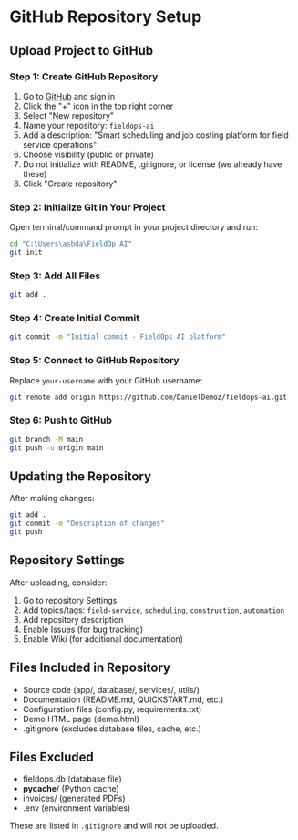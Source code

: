 # GitHub Repository Setup

## Upload Project to GitHub

### Step 1: Create GitHub Repository

1. Go to [GitHub](https://github.com) and sign in
2. Click the "+" icon in the top right corner
3. Select "New repository"
4. Name your repository: `fieldops-ai`
5. Add a description: "Smart scheduling and job costing platform for field service operations"
6. Choose visibility (public or private)
7. Do not initialize with README, .gitignore, or license (we already have these)
8. Click "Create repository"

### Step 2: Initialize Git in Your Project

Open terminal/command prompt in your project directory and run:

```bash
cd "C:\Users\asbda\FieldOp AI"
git init
```

### Step 3: Add All Files

```bash
git add .
```

### Step 4: Create Initial Commit

```bash
git commit -m "Initial commit - FieldOps AI platform"
```

### Step 5: Connect to GitHub Repository

Replace `your-username` with your GitHub username:

```bash
git remote add origin https://github.com/DanielDemoz/fieldops-ai.git
```

### Step 6: Push to GitHub

```bash
git branch -M main
git push -u origin main
```

## Updating the Repository

After making changes:

```bash
git add .
git commit -m "Description of changes"
git push
```

## Repository Settings

After uploading, consider:

1. Go to repository Settings
2. Add topics/tags: `field-service`, `scheduling`, `construction`, `automation`
3. Add repository description
4. Enable Issues (for bug tracking)
5. Enable Wiki (for additional documentation)

## Files Included in Repository

- Source code (app/, database/, services/, utils/)
- Documentation (README.md, QUICKSTART.md, etc.)
- Configuration files (config.py, requirements.txt)
- Demo HTML page (demo.html)
- .gitignore (excludes database files, cache, etc.)

## Files Excluded

- fieldops.db (database file)
- __pycache__/ (Python cache)
- invoices/ (generated PDFs)
- .env (environment variables)

These are listed in `.gitignore` and will not be uploaded.

